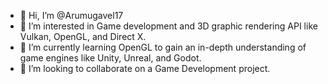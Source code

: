 - 👋 Hi, I’m @Arumugavel17
- 👀 I’m interested in Game development and 3D graphic rendering API like Vulkan, OpenGL, and Direct X.
- 🌱 I’m currently learning OpenGL to gain an in-depth understanding of game engines like Unity, Unreal, and Godot.
- 💞️ I’m looking to collaborate on a Game Development project.
